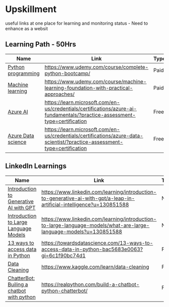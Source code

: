 # Upskillment
useful links at one place for learning and monitoring status - Need to enhance as a websit

## Learning Path - 50Hrs

| Name  | Link  | Type  | Comments   |
| ------------ | ------------ | ------------ | ------------ |
| [Python programming](https://www.udemy.com/course/complete-python-bootcamp/) |   https://www.udemy.com/course/complete-python-bootcamp/|  Paid | Udemy |
| [Machine learning](https://www.udemy.com/course/machine-learning-foundation-with-practical-approaches/)  | https://www.udemy.com/course/machine-learning-foundation-with-practical-approaches/  | Paid  | Udemy  |
| [Azure AI](https://learn.microsoft.com/en-us/credentials/certifications/azure-ai-fundamentals/?practice-assessment-type=certification)  | https://learn.microsoft.com/en-us/credentials/certifications/azure-ai-fundamentals/?practice-assessment-type=certification  |  Free | Microsoft - certificate paid  |
| [Azure Data science](https://learn.microsoft.com/en-us/credentials/certifications/azure-data-scientist/?practice-assessment-type=certification)  | https://learn.microsoft.com/en-us/credentials/certifications/azure-data-scientist/?practice-assessment-type=certification  | Free  | Microsoft learn  |

## LinkedIn Learnings

| Name  | Link  | Type  | Comments   |
| ------------ | ------------ | ------------ | ------------ |
| [Introduction to Generative AI with GPT](https://www.linkedin.com/learning/introduction-to-generative-ai-with-gpt/a-leap-in-artificial-intelligence?u=130851588) |   https://www.linkedin.com/learning/introduction-to-generative-ai-with-gpt/a-leap-in-artificial-intelligence?u=130851588 | NA   | course |
| [Introduction to Large Language Models](https://www.linkedin.com/learning/introduction-to-large-language-models/what-are-large-language-models?u=130851588)  | https://www.linkedin.com/learning/introduction-to-large-language-models/what-are-large-language-models?u=130851588 | NA  | Course  |
| [13 ways to access data in Python](https://towardsdatascience.com/13-ways-to-access-data-in-python-bac5683e0063?gi=6c1f90bc74d1) | https://towardsdatascience.com/13-ways-to-access-data-in-python-bac5683e0063?gi=6c1f90bc74d1  |  Free | Blog |
| [Data Cleaning](https://www.kaggle.com/learn/data-cleaning)  | https://www.kaggle.com/learn/data-cleaning  | Free  | Blog  |
| [ChatterBot: Builing a chatbot with python](https://realpython.com/build-a-chatbot-python-chatterbot/) | https://realpython.com/build-a-chatbot-python-chatterbot/ | Free | Blog
